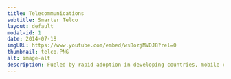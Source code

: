 ```yaml
---
title: Telecommunications
subtitle: Smarter Telco
layout: default
modal-id: 1
date: 2014-07-18
imgURL: https://www.youtube.com/embed/wsBozjMVDJ8?rel=0
thumbnail: telco.PNG
alt: image-alt
description: Fueled by rapid adoption in developing countries, mobile communications have become the industry's highest priority and are fueling rapid changes. The rapid emergence of smart phones and 3G/4G networks has resulted in wide spread SMS usage, cell phone based internet access and more wireless phone calls. The influx of data could be overwhelming, but smart telecommunications providers are turning this data into actionable insight. IBM Stream Computing enables predictive analytics of data in motion for real-time decisions allowing telecommunications to capture and analyze data - all the time, just in time. 
---
```

